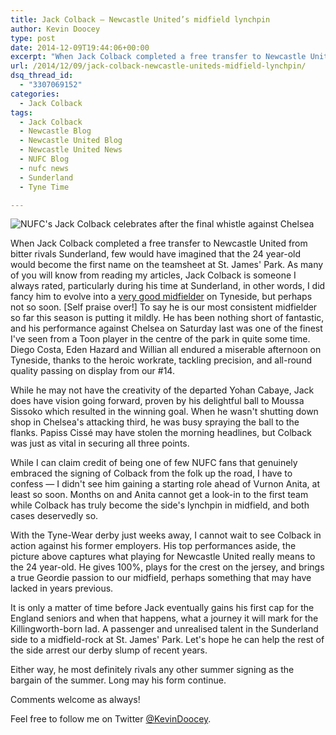 ```yaml
---
title: Jack Colback — Newcastle United’s midfield lynchpin
author: Kevin Doocey
type: post
date: 2014-12-09T19:44:06+00:00
excerpt: "When Jack Colback completed a free transfer to Newcastle United from bitter rivals Sunderland, few would have imagined that the 24 year-old would become the first name on the teamsheet at St. James' Park. As many of you.."
url: /2014/12/09/jack-colback-newcastle-uniteds-midfield-lynchpin/
dsq_thread_id:
  - "3307069152"
categories:
  - Jack Colback
tags:
  - Jack Colback
  - Newcastle Blog
  - Newcastle United Blog
  - Newcastle United News
  - NUFC Blog
  - nufc news
  - Sunderland
  - Tyne Time

---
```

![NUFC's Jack Colback celebrates after the final whistle against Chelsea](http://www.tynetime.com/wp-content/uploads/2014/12/Jack-Colback-Newcastle-Chelsea.jpg "Colback - Newcastle United's most consistent midfielder so far")  

When Jack Colback completed a free transfer to Newcastle United from bitter rivals Sunderland, few would have imagined that the 24 year-old would become the first name on the teamsheet at St. James' Park. As many of you will know from reading my articles, Jack Colback is someone I always rated, particularly during his time at Sunderland, in other words, I did fancy him to evolve into a [very good midfielder](http://www.tynetime.com/2014/06/08/jack-colback-will-englishman-bring-newcastle/ "jack colback newcastle") on Tyneside, but perhaps not so soon. [Self praise over!] To say he is our most consistent midfielder so far this season is putting it mildly. He has been nothing short of fantastic, and his performance against Chelsea on Saturday last was one of the finest I've seen from a Toon player in the centre of the park in quite some time. Diego Costa, Eden Hazard and Willian all endured a miserable afternoon on Tyneside, thanks to the heroic workrate, tackling precision, and all-round quality passing on display from our #14.

While he may not have the creativity of the departed Yohan Cabaye, Jack does have vision going forward, proven by his delightful ball to Moussa Sissoko which resulted in the winning goal. When he wasn't shutting down shop in Chelsea's attacking third, he was busy spraying the ball to the flanks. Papiss Cissé may have stolen the morning headlines, but Colback was just as vital in securing all three points.

While I can claim credit of being one of few NUFC fans that genuinely embraced the signing of Colback from the folk up the road, I have to confess — I didn't see him gaining a starting role ahead of Vurnon Anita, at least so soon. Months on and Anita cannot get a look-in to the first team while Colback has truly become the side's lynchpin in midfield, and both cases deservedly so.

With the Tyne-Wear derby just weeks away, I cannot wait to see Colback in action against his former employers. His top performances aside, the picture above captures what playing for Newcastle United really means to the 24 year-old. He gives 100%, plays for the crest on the jersey, and brings a true Geordie passion to our midfield, perhaps something that may have lacked in years previous.

It is only a matter of time before Jack eventually gains his first cap for the England seniors and when that happens, what a journey it will mark for the Killingworth-born lad. A passenger and unrealised talent in the Sunderland side to a midfield-rock at St. James' Park. Let's hope he can help the rest of the side arrest our derby slump of recent years.

Either way, he most definitely rivals any other summer signing as the bargain of the summer. Long may his form continue.

Comments welcome as always!

Feel free to follow me on Twitter [@KevinDoocey](https://twitter.com/kevindoocey "doocey twitter").
